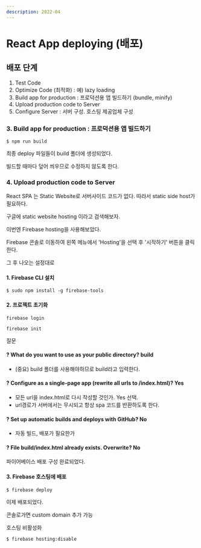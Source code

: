 ```yaml
---
description: 2022-04
---
```


# React App deploying (배포)

## 배포 단계

1. Test Code
2. Optimize Code (최적화) : 예) lazy loading
3. Build app for production : 프로덕션용 앱 빌드하기 (bundle, minify)
4. Upload production code to Server&#x20;
5. Configure Server : 서버 구성. 호스팅 제공업체 구성



### 3. Build app for production : 프로덕션용 앱 빌드하기

```
$ npm run build  
```

최종 deploy 파일들이 build 폴더에 생성되었다.&#x20;

빌드할 때마다 덮어 씌우므로 수정하지 않도록 한다.&#x20;



### 4. Upload production code to Server&#x20;

React SPA 는 Static Website로 서버사이드 코드가 없다. 따라서 static side host가 필요하다.&#x20;

구글에 static website hosting 이라고 검색해보자.&#x20;

이번엔 Firebase hosting을 사용해보았다.&#x20;



Firebase 콘솔로 이동하여 왼쪽 메뉴에서 'Hosting'을 선택 후 '시작하기' 버튼을 클릭한다.



그 후 나오는 설정대로&#x20;

#### 1. Firebase CLI 설치&#x20;

```
$ sudo npm install -g firebase-tools 
```

#### 2. 프로젝트 초기화&#x20;

```
firebase login
```

```
firebase init 
```

질문&#x20;

#### ? What do you want to use as your public directory? build&#x20;

* (중요) build 폴더를 사용해야하므로 build라고 입력한다. &#x20;

#### ? Configure as a single-page app (rewrite all urls to /index.html)? Yes&#x20;

* 모든 url을 index.html로 다시 작성할 것인가. Yes 선택.&#x20;
* &#x20;url경로가 서버에서는 무시되고 항상 spa 코드를 반환하도록 한다.&#x20;

#### ? Set up automatic builds and deploys with GitHub? No

* 자동 빌드, 배포가 필요한가&#x20;

#### ? File build/index.html already exists. Overwrite? No&#x20;



파이어베이스 배포 구성 완료되었다.&#x20;



#### 3. Firebase 호스팅에 배포&#x20;

```
$ firebase deploy 
```

이제 배포되었다.&#x20;

콘솔로가면 custom domain 추가 가능  &#x20;



호스팅 비활성화

```
$ firebase hosting:disable  
```
